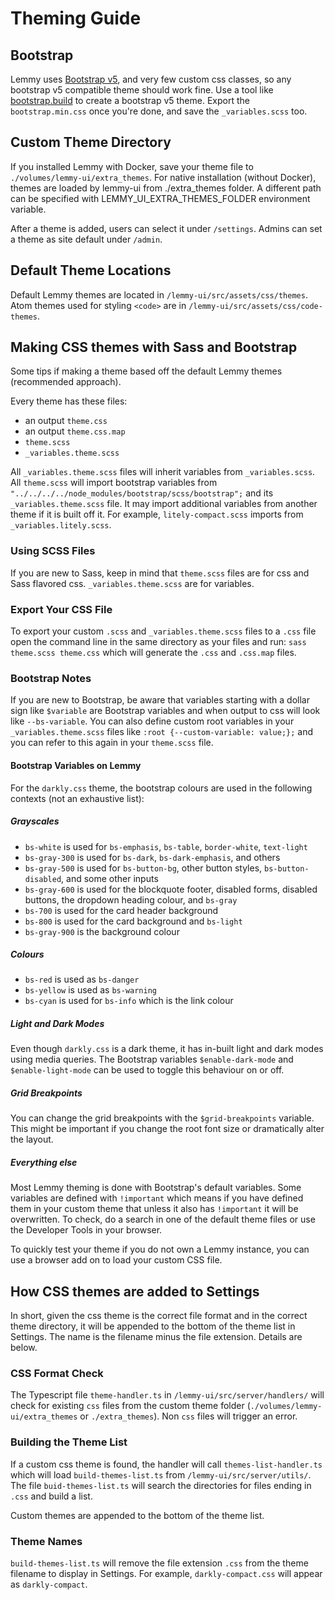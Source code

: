 # Theming Guide

## Bootstrap

Lemmy uses [Bootstrap v5](https://getbootstrap.com/), and very few custom css classes, so any bootstrap v5 compatible theme should work fine. Use a tool like [bootstrap.build](https://bootstrap.build/) to create a bootstrap v5 theme. Export the `bootstrap.min.css` once you're done, and save the `_variables.scss` too.

## Custom Theme Directory

If you installed Lemmy with Docker, save your theme file to `./volumes/lemmy-ui/extra_themes`. For native installation (without Docker), themes are loaded by lemmy-ui from ./extra_themes folder. A different path can be specified with LEMMY_UI_EXTRA_THEMES_FOLDER environment variable.

After a theme is added, users can select it under `/settings`. Admins can set a theme as site default under `/admin`.

## Default Theme Locations

Default Lemmy themes are located in `/lemmy-ui/src/assets/css/themes`. Atom themes used for styling `<code>` are in `/lemmy-ui/src/assets/css/code-themes`.

## Making CSS themes with Sass and Bootstrap

Some tips if making a theme based off the default Lemmy themes (recommended approach). 

Every theme has these files: 

- an output `theme.css`
- an output `theme.css.map`
- `theme.scss`
- `_variables.theme.scss`

All `_variables.theme.scss` files will inherit variables from `_variables.scss`.
All `theme.scss` will import bootstrap variables from `"../../../../node_modules/bootstrap/scss/bootstrap";` and its `_variables.theme.scss` file. It may import additional variables from another theme if it is built off it. For example, `litely-compact.scss` imports from `_variables.litely.scss`.

### Using SCSS Files

If you are new to Sass, keep in mind that `theme.scss` files are for css and Sass flavored css. `_variables.theme.scss` are for variables. 

### Export Your CSS File 

To export your custom `.scss` and `_variables.theme.scss` files to a `.css` file open the command line in the same directory as your files and run:
`sass theme.scss theme.css` which will generate the `.css` and `.css.map` files.

### Bootstrap Notes

If you are new to Bootstrap, be aware that variables starting with a dollar sign like `$variable` are Bootstrap variables and when output to css will look like `--bs-variable`. You can also define custom root variables in your `_variables.theme.scss` files like `:root {--custom-variable: value;};` and you can refer to this again in your `theme.scss` file.

#### Bootstrap Variables on Lemmy

For the `darkly.css` theme, the bootstrap colours are used in the following contexts (not an exhaustive list):

##### Grayscales

- `bs-white` is used for `bs-emphasis`, `bs-table`, `border-white`, `text-light`
- `bs-gray-300` is used for `bs-dark`, `bs-dark-emphasis`, and others
- `bs-gray-500` is used for `bs-button-bg`, other button styles, `bs-button-disabled`, and some other inputs
- `bs-gray-600` is used for the blockquote footer, disabled forms, disabled buttons, the dropdown heading colour, and `bs-gray`
- `bs-700` is used for the card header background
- `bs-800` is used for the card background and `bs-light`
- `bs-gray-900` is the background colour

##### Colours

- `bs-red` is used as `bs-danger`
- `bs-yellow` is used as `bs-warning`
- `bs-cyan` is used for `bs-info` which is the link colour

##### Light and Dark Modes

Even though `darkly.css` is a dark theme, it has in-built light and dark modes using media queries. The Bootstrap variables `$enable-dark-mode` and `$enable-light-mode` can be used to toggle this behaviour on or off.

##### Grid Breakpoints

You can change the grid breakpoints with the `$grid-breakpoints` variable. This might be important if you change the root font size or dramatically alter the layout.

##### Everything else

Most Lemmy theming is done with Bootstrap's default variables. Some variables are defined with `!important` which means if you have defined them in your custom theme that unless it also has `!important` it will be overwritten. To check, do a search in one of the default theme files or use the Developer Tools in your browser.

To quickly test your theme if you do not own a Lemmy instance, you can use a browser add on to load your custom CSS file.

## How CSS themes are added to Settings

In short, given the css theme is the correct file format and in the correct theme directory, it will be appended to the bottom of the theme list in Settings. The name is the filename minus the file extension. Details are below.

### CSS Format Check

The Typescript file `theme-handler.ts` in `/lemmy-ui/src/server/handlers/` will check for existing `css` files from the custom theme folder (`./volumes/lemmy-ui/extra_themes` or `./extra_themes`). Non `css` files will trigger an error.

### Building the Theme List

If a custom css theme is found, the handler will call `themes-list-handler.ts` which will load `build-themes-list.ts` from `/lemmy-ui/src/server/utils/`. The file `buid-themes-list.ts` will search the directories for files ending in `.css` and build a list. 

Custom themes are appended to the bottom of the theme list. 

### Theme Names

`build-themes-list.ts` will remove the file extension `.css` from the theme filename to display in Settings. For example, `darkly-compact.css` will appear as `darkly-compact`.


